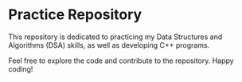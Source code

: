 # Practice Repository

This repository is dedicated to practicing my Data Structures and Algorithms (DSA) skills, as well as developing C++ programs. 

Feel free to explore the code and contribute to the repository. Happy coding!
